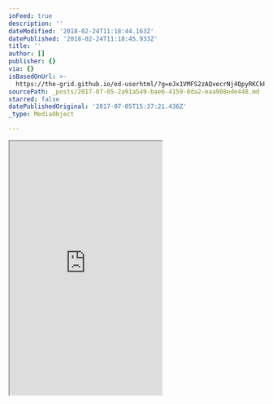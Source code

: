 ```yaml
---
inFeed: true
description: ''
dateModified: '2018-02-24T11:18:44.163Z'
datePublished: '2018-02-24T11:18:45.933Z'
title: ''
author: []
publisher: {}
via: {}
isBasedOnUrl: >-
  https://the-grid.github.io/ed-userhtml/?g=eJx1VMFS2zAQvecrNj4QpyRKCkPbSYAOLTlwaMoUppdMpqPYa1vEkTzSOsYU_r0rxwQGpj5Yu_buvrdPK506qnM876xMXMPfDvCzktE6tabU8VBtZIoTKG0eBhlR4SajUVVVYrVSciUisxk5EymZb0ZRJml7JAqdBv1p51UJpx64wpfxuLiHE_-evgWxWKCkCWjTmtPOU-d01BI77Q6HcEPSEpgELlytI7i0KiH4bmKE4ZBDXGRVQeedblLqiJTRYb_pZSstkMdTCYQEZ1ApHZtKxD7_rf_u9-MjLJYD6JJQWlEfLFJpNXh3a9YYw1fYGhVD2KZFRjuTIxwcQGsKtNbYdx_CYNeA06ookEDpKC9jLkiVilAE_T5MmO8e5wy64wFwGyQ2SJmJHX9aQKBi1KSSOhhAwACJSr1FlqX1hkWH5I0YV2Xzy2Wm8muhdOMXvLt-zbiSX02SNIsOYNkCJjIiY2sG3GuL_XZQWkHeiO4fL7yetk4bprnGhbWyFoU1ZKguULjcNxzJPA-lTcsN9-P6A9Ci1C5jiRhrwCSK0mWh9uau5pNfngYveojE2JmMsvA9SVrgkpH3nfCfJrspnBsZv26NnrN8A8hEBmAGoHaoyJHHeMI-Gz8kZSJClYcaK7iUhNz-CBj2g080HBKbqOlIRJaHGmc5ei8MdtMa9BuFAYzwUnB8QHhPozu5lW0ElxGyGfjdBBiuZJwzVqXKqxlIbXS9MaVrQp31gftzeufaQW7OaTtjowAOmf8hBI1F3hJ3Pr_hol_TTpFazu5bfSvTudzgC_vFeOk3qpCWA-Z8FHlcHVr6hrwXGLJsuhWaj3PIr4aMuJlfXV_Pbv_8nv26ufo5Z7zeWByLj73nAL8lYe9zFn9aZ-XRw_rkvsfJfB20Z7y5D2Y6_t9t8A9wVIDC
sourcePath: _posts/2017-07-05-2a91a549-bae6-4159-8da2-eaa908ede448.md
starred: false
datePublishedOriginal: '2017-07-05T15:37:21.436Z'
_type: MediaObject

---
```

<iframe src="https://the-grid.github.io/ed-userhtml/?g=eJyzKS6pzEm140rKT6lUqOZSAIKkxOTs9KL80rwU3czcxPRUK4XSohwNpYySkoJiK3398vJyvaSkzMQkveT8XP3i_OTMxJxc_eSMxJIyI72CvHQlTWsuJCOKM6uAJlgYGBRUKJiCSGt0S4pSC1ITS6wU8vKhTGuuWi4bfYjDAPz-Nbk" height="500" style=""></iframe>